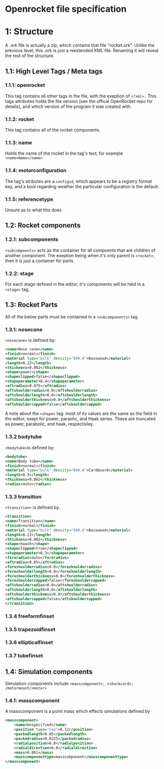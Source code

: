# Openrocket file specification
# 1: Structure
A .ork file is actually a zip, which contains that file "rocket.ork". Unlike the previous level, this .ork is just a reextended XML file. Renaming it will reveal the rest of the structure. 
## 1.1: High Level Tags / Meta tags
### 1.1.1: openrocket
This tag contains all other tags in the file, with the exeption of `<?xml>.` This tags attributes holds the file version (see the offical OpenRocket repo for details), and which version of the program it was created with. 
### 1.1.2: rocket
This tag contains all of the rocket components.
### 1.1.3: name
Holds the name of the rocket in the tag's text, for example `<name>Name</name>`
### 1.1.4: motorconfiguration
The tag's atributes are a `configid`, which appears to be a registry format key, and a bool regarding weather the particular configuration is the default.
### 1.1.5: referencetype
Unsure as to what this does
## 1.2: Rocket components
### 1.2.1: subcomponents
`<subcompoents>` acts as the container for all compoents that are children of another component. The exeption being when it's only parent is `<rocket>`, then it is just a container for parts.
### 1.2.2: stage
For each stage defined in the editor, it's components will be held in a `<stage>` tag.
## 1.3: Rocket Parts
All of the below parts must be contained in a `<subcomponents>` tag.
### 1.3.1: nosecone
`<nosecone>` is defined by:
```xml
<name>Nose cone</name>
<finish>normal</finish>
<material type="bulk" density="500.0">Basswood</material>
<length>0.22</length>
<thickness>0.002</thickness>
<shape>power</shape>
<shapeclipped>false</shapeclipped>
<shapeparameter>0.4</shapeparameter>
<aftradius>0.075</aftradius>
<aftshoulderradius>0.0</aftshoulderradius>
<aftshoulderlength>0.0</aftshoulderlength>
<aftshoulderthickness>0.0</aftshoulderthickness>
<aftshouldercapped>false</aftshouldercapped>
```
A note about the `<shape>` tag: most of its values are the same as the field in the editor, exept for power, paraolic, and Haak series. These are truncated as power, parabolic, and haak, respectivley.
### 1.3.2 bodytube
`<bodytube>`is defined by:
```xml
<bodytube>
<name>Body tube</name>
<finish>normal</finish>
<material type="bulk" density="680.0">Cardboard</material>
<length>0.3</length>
<thickness>0.002</thickness>
<radius>auto</radius>
```
### 1.3.3 transition
`<transition>` is defined by:
```xml 
<transition>
<name>Transition</name>
<finish>normal</finish>
<material type="bulk" density="500.0">Basswood</material>
<length>0.11</length>
<thickness>0.002</thickness>
<shape>haack</shape>
<shapeclipped>true</shapeclipped>
<shapeparameter>0.3</shapeparameter>
<foreradius>auto</foreradius>
<aftradius>0.05</aftradius>
<foreshoulderradius>0.0</foreshoulderradius>
<foreshoulderlength>0.0</foreshoulderlength>
<foreshoulderthickness>0.0</foreshoulderthickness>
<foreshouldercapped>false</foreshouldercapped>
<aftshoulderradius>0.0</aftshoulderradius>
<aftshoulderlength>0.0</aftshoulderlength>
<aftshoulderthickness>0.0</aftshoulderthickness>
<aftshouldercapped>false</aftshouldercapped>
</transition>
```
### 1.3.4 freeformfinset
### 1.3.5 trapezoidfinset
### 1.3.6 ellipticalfinset
### 1.3.7 tubefinset
## 1.4: Simulation components
Simulation components include `<masscomponent>, <shockcord>, /motormount/<motor>`
### 1.4.1: masscomponent
A masscomponent is a point mass which effects simulations defined by
```xml
<masscomponent>
    <name>Unspecified</name>
    <position type="top">0.11</position>
    <packedlength>0.05</packedlength>
    <packedradius>0.0225</packedradius>
    <radialposition>0.0</radialposition>
    <radialdirection>0.0</radialdirection>
    <mass>0.061</mass>
    <masscomponenttype>masscomponent</masscomponenttype>
</masscomponent>
```